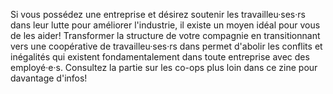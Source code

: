 Si vous possédez une entreprise et désirez soutenir les travailleu·ses·rs dans leur lutte pour améliorer l'industrie, il existe un moyen idéal pour vous de les aider!
Transformer la structure de votre compagnie en transitionnant vers une coopérative de travailleu·ses·rs dans permet d'abolir les conflits et inégalités qui existent fondamentalement dans toute entreprise avec des employé·e·s.
Consultez la partie sur les co-ops plus loin dans ce zine pour davantage d'infos!